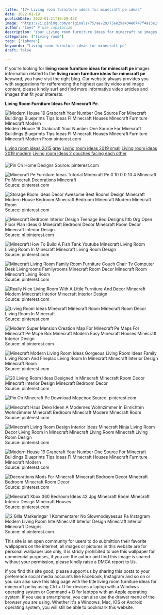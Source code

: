 ```yaml
---
title: "17+ Living room furniture ideas for minecraft pe ideas"
date: 2022-01-19
publishDate: 2022-01-21T10:29:43Z
image: "https://i.pinimg.com/originals/75/ae/29/75ae29a434e0747f4a13e1f7763b72a9.jpg"
author: "Ines" # use capitalize
description: "Your Living room furniture ideas for minecraft pe images are available. Living room furniture ideas for minecraft pe are a topic that is being searched for and liked by netizens today. You can Download the Living room furniture ideas for minecraft pe files here. Download all free photos."
categories: ["living room"]
tags: ["iphone"]
keywords: "Living room furniture ideas for minecraft pe"
draft: false

---
```


If you're looking for **living room furniture ideas for minecraft pe** images information related to the **living room furniture ideas for minecraft pe** keyword, you have visit the right  blog.  Our website always  provides you with  suggestions  for refferencing  the highest  quality video and image  content, please kindly surf and find more informative video articles and images  that fit your interests.

**Living Room Furniture Ideas For Minecraft Pe**. 

![Modern House 19 Grabcraft Your Number One Source For Minecraft Buildings Blueprints Tips Ideas Fl Minecraft Houses Minecraft Furniture Minecraft Modern](https://i.pinimg.com/474x/03/af/7e/03af7e85663edbcb5f54cdf0d9ead2f2--minecraft-mansion-minecraft-pe.jpg "Modern House 19 Grabcraft Your Number One Source For Minecraft Buildings Blueprints Tips Ideas Fl Minecraft Houses Minecraft Furniture Minecraft Modern")
Modern House 19 Grabcraft Your Number One Source For Minecraft Buildings Blueprints Tips Ideas Fl Minecraft Houses Minecraft Furniture Minecraft Modern From pinterest.com

[Living room ideas 2015 grey](/living-room-ideas-2015-grey/)
[Living room ideas 2019 small](/living-room-ideas-2019-small/)
[Living room ideas 2019 modern](/living-room-ideas-2019-modern/)
[Living room ideas 2 couches facing each other](/living-room-ideas-2-couches-facing-each-other/)



### 

 


![Pin On Home Designs](https://i.pinimg.com/600x315/1e/de/02/1ede02b8b3505d46a9f400e232b94d5b.jpg "Pin On Home Designs")
Source: pinterest.com

 

![Minecraft Pe Furniture Ideas Tutorial Minecraft Pe 0 10 0 0 10 4 Minecraft Pe Minecraft Decorations Minecraft](https://i.ytimg.com/vi/AYNBsQN0KpE/maxresdefault.jpg "Minecraft Pe Furniture Ideas Tutorial Minecraft Pe 0 10 0 0 10 4 Minecraft Pe Minecraft Decorations Minecraft")
Source: pinterest.com

 

![Storage Room Ideas Decor Awesome Best Rooms Design Minecraft Modern House Bedroom Minecraft Bedroom Minecraft Modern Minecraft Room](https://i.pinimg.com/originals/49/23/2c/49232c4c40c2636214ab726dbea79a55.jpg "Storage Room Ideas Decor Awesome Best Rooms Design Minecraft Modern House Bedroom Minecraft Bedroom Minecraft Modern Minecraft Room")
Source: pinterest.com

 

![Minecraft Bedroom Interior Design Teenage Bed Designs Ittb Org Open Floor Plan Ideas G Minecraft Bedroom Decor Minecraft Room Decor Minecraft Interior Design](https://i.pinimg.com/originals/ca/f7/7b/caf77bbc1b7e199a798c58a18e76db3b.jpg "Minecraft Bedroom Interior Design Teenage Bed Designs Ittb Org Open Floor Plan Ideas G Minecraft Bedroom Decor Minecraft Room Decor Minecraft Interior Design")
Source: nl.pinterest.com

 

![Minecraft How To Build A Fish Tank Youtube Minecraft Living Room Living Room In Minecraft Minecraft Living Room Design](https://i.ytimg.com/vi/61bFKsi1vcg/maxresdefault.jpg "Minecraft How To Build A Fish Tank Youtube Minecraft Living Room Living Room In Minecraft Minecraft Living Room Design")
Source: pinterest.com

 

![Minecraft Living Room Family Room Furniture Couch Chair Tv Computer Desk Livingrooms Familyrooms Minecraft Room Decor Minecraft Room Minecraft Living Room](https://i.pinimg.com/originals/da/2b/29/da2b29611db95af5c17d53b6049a23dc.png "Minecraft Living Room Family Room Furniture Couch Chair Tv Computer Desk Livingrooms Familyrooms Minecraft Room Decor Minecraft Room Minecraft Living Room")
Source: pinterest.com

 

![Really Nice Living Room With A Little Furniture And Decor Minecraft Modern Minecraft Interior Minecraft Interior Design](https://i.pinimg.com/originals/63/cd/d1/63cdd11c2ef2b88b5a5cf8eff72bc06f.png "Really Nice Living Room With A Little Furniture And Decor Minecraft Modern Minecraft Interior Minecraft Interior Design")
Source: pinterest.com

 

![Living Room Ideas Minecraft Minecraft Room Minecraft Room Decor Living Room In Minecraft](https://i.pinimg.com/originals/64/f8/f0/64f8f0af0fc283e244e855e5d33e0717.jpg "Living Room Ideas Minecraft Minecraft Room Minecraft Room Decor Living Room In Minecraft")
Source: pinterest.com

 

![Modern Super Mansion Creation Map For Minecraft Pe Maps For Minecraft Pe Mcpe Box Minecraft Modern Easy Minecraft Houses Minecraft Interior Design](https://i.pinimg.com/736x/67/b8/12/67b8122cce57bd93d78059b698908e72.jpg "Modern Super Mansion Creation Map For Minecraft Pe Maps For Minecraft Pe Mcpe Box Minecraft Modern Easy Minecraft Houses Minecraft Interior Design")
Source: nl.pinterest.com

 

![Minecraft Modern Living Room Ideas Gorgeous Living Room Ideas Family Living Room And Fireplac Living Room In Minecraft Minecraft Interior Design Minecraft Room](https://i.pinimg.com/736x/cc/18/b7/cc18b75130f56ef45ff9a19d6a59f4fd.jpg "Minecraft Modern Living Room Ideas Gorgeous Living Room Ideas Family Living Room And Fireplac Living Room In Minecraft Minecraft Interior Design Minecraft Room")
Source: pinterest.com

 

![20 Living Room Ideas Designed In Minecraft Minecraft Room Decor Minecraft Interior Design Minecraft Bedroom Decor](https://i.pinimg.com/736x/03/75/79/0375794ed1b12b3986156351e755630f.jpg "20 Living Room Ideas Designed In Minecraft Minecraft Room Decor Minecraft Interior Design Minecraft Bedroom Decor")
Source: pinterest.com

 

![Pin On Minecraft Pe Download Mcpebox](https://i.pinimg.com/originals/96/e5/32/96e532a981dc43f5317721674f3d920b.jpg "Pin On Minecraft Pe Download Mcpebox")
Source: pinterest.com

 

![Minecraft Haus Deko Ideen A Modernes Wohnzimmer In Einrichten Wohnzimmer Minecraft Bedroom Minecraft Modern Minecraft Room](https://i.pinimg.com/474x/0e/bd/ef/0ebdef42962cfc3b547c84c0004b3ad7.jpg "Minecraft Haus Deko Ideen A Modernes Wohnzimmer In Einrichten Wohnzimmer Minecraft Bedroom Minecraft Modern Minecraft Room")
Source: pinterest.com

 

![Minecraft Living Room Design Interior Ideas Minecraft Ninja Living Room Decor Living Room In Minecraft Minecraft Living Room Minecraft Living Room Design](https://i.pinimg.com/originals/64/da/bd/64dabd8461ddfe85ab774ea07dc3e17e.jpg "Minecraft Living Room Design Interior Ideas Minecraft Ninja Living Room Decor Living Room In Minecraft Minecraft Living Room Minecraft Living Room Design")
Source: pinterest.com

 

![Modern House 19 Grabcraft Your Number One Source For Minecraft Buildings Blueprints Tips Ideas Fl Minecraft Houses Minecraft Furniture Minecraft Modern](https://i.pinimg.com/474x/03/af/7e/03af7e85663edbcb5f54cdf0d9ead2f2--minecraft-mansion-minecraft-pe.jpg "Modern House 19 Grabcraft Your Number One Source For Minecraft Buildings Blueprints Tips Ideas Fl Minecraft Houses Minecraft Furniture Minecraft Modern")
Source: pinterest.com

 

![Decorations Mods For Minecraft Minecraft Bedroom Decor Minecraft Bedroom Minecraft Room Decor](https://i.pinimg.com/736x/1c/92/2d/1c922d9d9aa569f481c470b865ac3242.jpg "Decorations Mods For Minecraft Minecraft Bedroom Decor Minecraft Bedroom Minecraft Room Decor")
Source: pinterest.com

 

![Minecraft Xbox 360 Bedroom Ideas 42 Jpg Minecraft Room Minecraft Interior Design Minecraft Houses](https://i.pinimg.com/564x/11/ce/21/11ce21f1f6ef56b8d25dca2d6134f395--ideas-for-minecraft-minecraft-creations.jpg "Minecraft Xbox 360 Bedroom Ideas 42 Jpg Minecraft Room Minecraft Interior Design Minecraft Houses")
Source: pinterest.com

 

![2 Gilla Markeringar 1 Kommentarer No Slowmodeyeezus Pa Instagram Modern Living Room Inte Minecraft Interior Design Minecraft Interior Minecraft Designs](https://i.pinimg.com/originals/75/ae/29/75ae29a434e0747f4a13e1f7763b72a9.jpg "2 Gilla Markeringar 1 Kommentarer No Slowmodeyeezus Pa Instagram Modern Living Room Inte Minecraft Interior Design Minecraft Interior Minecraft Designs")
Source: nl.pinterest.com

 

This site is an open community for users to do submittion their favorite wallpapers on the internet, all images or pictures in this website are for personal wallpaper use only, it is stricly prohibited to use this wallpaper for commercial purposes, if you are the author and find this image is shared without your permission, please kindly raise a DMCA report to Us.

If you find this site good, please support us by sharing this posts to your preference social media accounts like Facebook, Instagram and so on or you can also save this blog page with the title living room furniture ideas for minecraft pe by using Ctrl + D for devices a laptop with a Windows operating system or Command + D for laptops with an Apple operating system. If you use a smartphone, you can also use the drawer menu of the browser you are using. Whether it's a Windows, Mac, iOS or Android operating system, you will still be able to bookmark this website.
